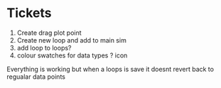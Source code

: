# Tickets

1. Create drag plot point
2. Create new loop and add to main sim
3. add loop to loops?
4. colour swatches for data types ? icon

Everything is working but when a loops is save it doesnt revert back to regualar data points